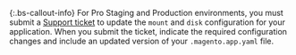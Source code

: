  {:.bs-callout-info}
For Pro Staging and Production environments, you must submit a [Support ticket](http://support.magento.com) to update the `mount` and `disk` configuration for your application. When you submit the ticket, indicate the required configuration changes and include an updated version of your `.magento.app.yaml` file.
